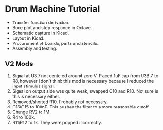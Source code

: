 # Drum Machine Tutorial
- Transfer function derivation.
- Bode plot and step responce in Octave.
- Schematic capture in Kicad.
- Layout in Kicad.
- Procurement of boards, parts and stencils.
- Assembly and testing.

## V2 Mods
1. Signal at U3.7 not centered around zero V. Placed 1uF cap from U3B.7 to R8, however I don't think this mod is necessary because I reduced the input stimulus signal.
2. Signal on output side was quite weak, swapped C10 and R10. Not sure is this is necessary either.
3. Removed/shorted R10. Probably not necessary.
4. C16/C15 to 100nF. This pushes the filter to a more reasonable cutoff.
5. Change RV2 to 1M.
6. R4 to 100k.
7. R11/R12 to 1k. They were popped incorrectly.
